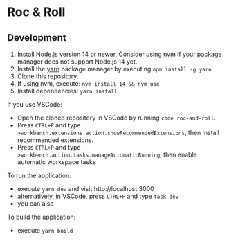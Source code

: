 # Roc & Roll

## Development

1. Install [Node.js](https://nodejs.org/en/) version 14 or newer.
   Consider using [nvm](https://github.com/nvm-sh/nvm) if your package manager
   does not support Node.js 14 yet.
2. Install the [yarn](https://yarnpkg.com/) package manager by executing `npm install -g yarn`.
3. Clone this repository.
4. If using nvm, execute: `nvm install 14 && nvm use`
5. Install dependencies: `yarn install`

If you use VSCode:

- Open the cloned repository in VSCode by running `code roc-and-roll`.
- Press `CTRL+P` and type `>workbench.extensions.action.showRecommendedExtensions`, then install recommended extensions.
- Press `CTRL+P` and type `>workbench.action.tasks.manageAutomaticRunning`, then enable automatic workspace tasks

To run the application:

- execute `yarn dev` and visit http://localhost:3000
- alternatively, in VSCode, press `CTRL+P` and type `task dev`
- you can also

To build the application:

- execute `yarn build`